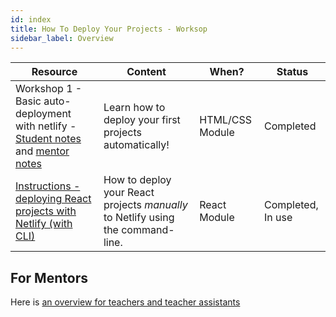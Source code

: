 ```yaml
---
id: index
title: How To Deploy Your Projects - Worksop
sidebar_label: Overview
---
```


| Resource  | Content | When? | Status |
| --------- | ------- | ----- | ------ |
| Workshop 1 - Basic auto-deployment with netlify - [Student notes](./workshop/workshop) and [mentor notes](./workshop/workshop-1-mentors) | Learn how to deploy your first projects automatically! | HTML/CSS Module | Completed |
| [Instructions - deploying React projects with Netlify (with CLI)](./workshop/instructions) | How to deploy your React projects _manually_ to Netlify using the command-line. | React Module | Completed, In use |

## For Mentors

Here is [an overview for teachers and teacher assistants](mentors-guide.md)
